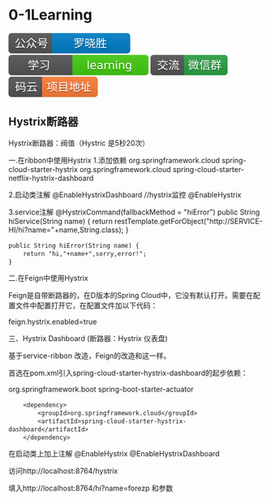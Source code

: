 # 0-1Learning

![alt text](../../static/common/svg/luoxiaosheng.svg "公众号")
![alt text](../../static/common/svg/luoxiaosheng_learning.svg "学习")
![alt text](../../static/common/svg/luoxiaosheng_wechat.svg "微信")
![alt text](../../static/common/svg/luoxiaosheng_gitee.svg "码云")

## Hystrix断路器

Hystrix断路器：阀值（Hystric 是5秒20次）

一.在ribbon中使用Hystrix
1.添加依赖
<dependency>
    <groupId>org.springframework.cloud</groupId>
    <artifactId>spring-cloud-starter-hystrix</artifactId>
</dependency>
        <dependency>
            <groupId>org.springframework.cloud</groupId>
            <artifactId>spring-cloud-starter-netflix-hystrix-dashboard</artifactId>
        </dependency>

2.启动类注解
@EnableHystrixDashboard    //hystrix监控
@EnableHystrix

3.service注解
    @HystrixCommand(fallbackMethod = "hiError")
    public String hiService(String name) {
        return restTemplate.getForObject("http://SERVICE-HI/hi?name="+name,String.class);
    }

    public String hiError(String name) {
        return "hi,"+name+",sorry,error!";
    }

二.在Feign中使用Hystrix

Feign是自带断路器的，在D版本的Spring Cloud中，它没有默认打开。需要在配置文件中配置打开它，在配置文件加以下代码：

feign.hystrix.enabled=true


三、Hystrix Dashboard (断路器：Hystrix 仪表盘)

基于service-ribbon 改造，Feign的改造和这一样。

首选在pom.xml引入spring-cloud-starter-hystrix-dashboard的起步依赖：

<dependency>
            <groupId>org.springframework.boot</groupId>
            <artifactId>spring-boot-starter-actuator</artifactId>
        </dependency>

        <dependency>
            <groupId>org.springframework.cloud</groupId>
            <artifactId>spring-cloud-starter-hystrix-dashboard</artifactId>
        </dependency>

在启动类上加上注解
@EnableHystrix
@EnableHystrixDashboard

访问http://localhost:8764/hystrix

填入http://localhost:8764/hi?name=forezp 和参数




